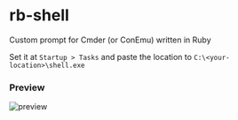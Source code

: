 # rb-shell

Custom prompt for Cmder (or ConEmu) written in Ruby

Set it at `Startup > Tasks` and paste the location to `C:\<your-location>\shell.exe`

### Preview

![preview](https://i.imgur.com/tKPAXJs.png)
